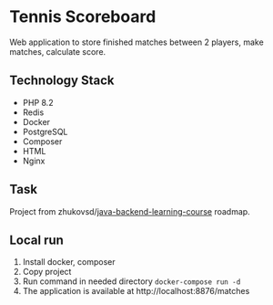 # Tennis Scoreboard

Web application to store finished matches between 2 players, make matches, calculate score.

## Technology Stack

- PHP 8.2
- Redis
- Docker
- PostgreSQL
- Composer
- HTML
- Nginx

## Task

Project from zhukovsd/[java-backend-learning-course](https://zhukovsd.github.io/java-backend-learning-course/) roadmap.

## Local run

1) Install docker, composer
2) Copy project
3) Run command in needed directory
   `docker-compose run -d`
4) The application is available at http://localhost:8876/matches